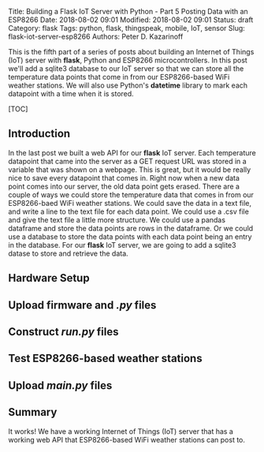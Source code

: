 Title: Building a Flask IoT Server with Python - Part 5 Posting Data with an ESP8266
Date: 2018-08-02 09:01
Modified: 2018-08-02 09:01
Status: draft
Category: flask
Tags: python, flask, thingspeak, mobile, IoT, sensor
Slug: flask-iot-server-esp8266
Authors: Peter D. Kazarinoff

This is the fifth part of a series of posts about building an Internet of Things (IoT) server with **flask**, Python and ESP8266 microcontrollers. In this post we'll add a sqlite3 database to our IoT server so that we can store all the temperature data points that come in from our ESP8266-based WiFi weather stations. We will also use Python's **datetime** library to mark each datapoint with a time when it is stored.

[TOC]

## Introduction

In the last post we built a web API for our **flask** IoT server. Each temperature datapoint that came into the server as a GET request URL was stored in a variable that was shown on a webpage. This is great, but it would be really nice to save every datapoint that comes in. Right now when a new data point comes into our server, the old data point gets erased.  There are a couple of ways we could store the temperature data that comes in from our ESP8266-baed WiFi weather stations. We could save the data in a text file, and write a line to the text file for each data point. We could use a .csv file and give the text file a little more structure. We could use a pandas dataframe and store the data points are rows in the dataframe. Or we could use a database to store the data points with each data point being an entry in the database. For our **flask** IoT server, we are going to add a sqlite3 datase to store and retrieve the data.

## Hardware Setup


## Upload firmware and **_.py_** files
 
 
## Construct **_run.py_** files

## Test ESP8266-based weather stations

## Upload **_main.py_** files

## Summary 

It works! We have a working Internet of Things (IoT) server that has a working web API that ESP8266-based WiFi weather stations can post to.